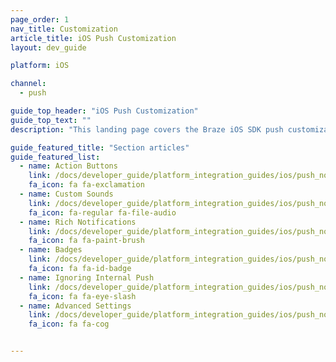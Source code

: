 ```yaml
---
page_order: 1
nav_title: Customization
article_title: iOS Push Customization
layout: dev_guide

platform: iOS

channel:
  - push

guide_top_header: "iOS Push Customization"
guide_top_text: ""
description: "This landing page covers the Braze iOS SDK push customization options, including action buttons, custom sounds, rich notifications, badges, and more.."

guide_featured_title: "Section articles"
guide_featured_list:
  - name: Action Buttons
    link: /docs/developer_guide/platform_integration_guides/ios/push_notifications/customization/action_buttons/
    fa_icon: fa fa-exclamation
  - name: Custom Sounds
    link: /docs/developer_guide/platform_integration_guides/ios/push_notifications/customization/custom_sounds/
    fa_icon: fa-regular fa-file-audio
  - name: Rich Notifications
    link: /docs/developer_guide/platform_integration_guides/ios/push_notifications/customization/rich_notifications/
    fa_icon: fa fa-paint-brush
  - name: Badges
    link: /docs/developer_guide/platform_integration_guides/ios/push_notifications/customization/badges/
    fa_icon: fa fa-id-badge
  - name: Ignoring Internal Push
    link: /docs/developer_guide/platform_integration_guides/ios/push_notifications/customization/ignoring_internal_push/
    fa_icon: fa fa-eye-slash
  - name: Advanced Settings
    link: /docs/developer_guide/platform_integration_guides/ios/push_notifications/customization/advanced_settings/
    fa_icon: fa fa-cog


---
```

<br><br>